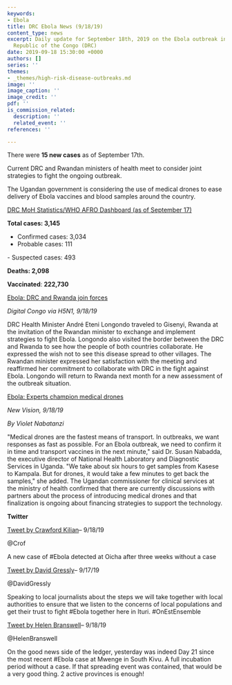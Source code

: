 ```yaml
---
keywords:
- Ebola
title: DRC Ebola News (9/18/19)
content_type: news
excerpt: Daily update for September 18th, 2019 on the Ebola outbreak in eastern Democratic
  Republic of the Congo (DRC)
date: 2019-09-18 15:30:00 +0000
authors: []
series: ''
themes:
- _themes/high-risk-disease-outbreaks.md
image: ''
image_caption: ''
image_credit: ''
pdf: ''
is_commission_related:
  description: ''
  related_event: ''
references: ''

---
```

There were **15 new cases** as of September 17th.

Current DRC and Rwandan ministers of health meet to consider joint strategies to fight the ongoing outbreak.

The Ugandan government is considering the use of medical drones to ease delivery of Ebola vaccines and blood samples around the country.

[DRC MoH Statistics/WHO AFRO Dashboard (as of September 17)](https://who.maps.arcgis.com/apps/opsdashboard/index.html#/e70c3804f6044652bc37cce7d8fcef6c)

**Total cases: 3,145**  
 - Confirmed cases: 3,034  
 - Probable cases: 111

\- Suspected cases: 493

**Deaths: 2,098**

**Vaccinated**: **222,730**

[Ebola: DRC and Rwanda join forces](https://crofsblogs.typepad.com/h5n1/2019/09/ebola-drc-and-rwanda-join-forces.html)

_Digital Congo via H5N1, 9/18/19_

DRC Health Minister André Eteni Longondo traveled to Gisenyi, Rwanda at the invitation of the Rwandan minister to exchange and implement strategies to fight Ebola. Longondo also visited the border between the DRC and Rwanda to see how the people of both countries collaborate. He expressed the wish not to see this disease spread to other villages. The Rwandan minister expressed her satisfaction with the meeting and reaffirmed her commitment to collaborate with DRC in the fight against Ebola. Longondo will return to Rwanda next month for a new assessment of the outbreak situation.

[Ebola: Experts champion medical drones](https://www.newvision.co.ug/new_vision/news/1507196/ebola-experts-champion-medical-drones)

_New Vision, 9/18/19_

_By Violet Nabatanzi_

"Medical drones are the fastest means of transport. In outbreaks, we want responses as fast as possible. For an Ebola outbreak, we need to confirm it in time and transport vaccines in the next minute," said Dr. Susan Nabadda, the executive director of National Health Laboratory and Diagnostic Services in Uganda. "We take about six hours to get samples from Kasese to Kampala. But for drones, it would take a few minutes to get back the samples," she added. The Ugandan commissioner for clinical services at the ministry of health confirmed that there are currently discussions with partners about the process of introducing medical drones and that finalization is ongoing about financing strategies to support the technology.

**Twitter**

[Tweet by Crawford Kilian](https://twitter.com/Crof/status/1174334331411550214)– 9/18/19

@Crof

A new case of #Ebola detected at Oicha after three weeks without a case

[Tweet by David Gressly](https://twitter.com/DavidGressly/status/1173963825592328194)– 9/17/19

@DavidGressly

Speaking to local journalists about the steps we will take together with local authorities to ensure that we listen to the concerns of local populations and get their trust to fight #Ebola together here in Ituri. #OnEstEnsemble

[Tweet by Helen Branswell](https://twitter.com/HelenBranswell/status/1174317553587556358)– 9/18/19

@HelenBranswell

On the good news side of the ledger, yesterday was indeed Day 21 since the most recent #Ebola case at Mwenge in South Kivu. A full incubation period without a case. If that spreading event was contained, that would be a very good thing. 2 active provinces is enough!